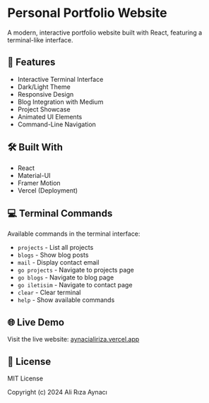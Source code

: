 # Personal Portfolio Website

A modern, interactive portfolio website built with React, featuring a terminal-like interface.

## 🚀 Features

- Interactive Terminal Interface
- Dark/Light Theme
- Responsive Design
- Blog Integration with Medium
- Project Showcase
- Animated UI Elements
- Command-Line Navigation

## 🛠️ Built With

- React
- Material-UI
- Framer Motion
- Vercel (Deployment)

## 💻 Terminal Commands

Available commands in the terminal interface:

- `projects` - List all projects
- `blogs` - Show blog posts
- `mail` - Display contact email
- `go projects` - Navigate to projects page
- `go blogs` - Navigate to blog page
- `go iletisim` - Navigate to contact page
- `clear` - Clear terminal
- `help` - Show available commands

## 🌐 Live Demo

Visit the live website: [aynacialiriza.vercel.app](https://aynacialiriza.vercel.app/)

## 📝 License

MIT License

Copyright (c) 2024 Ali Rıza Aynacı